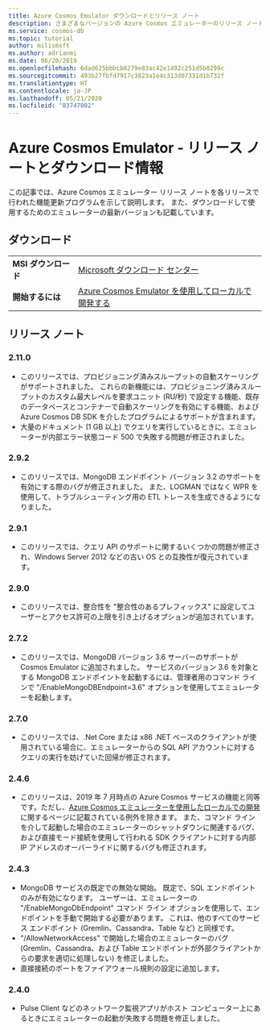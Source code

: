 ```yaml
---
title: Azure Cosmos Emulator ダウンロードとリリース ノート
description: さまざまなバージョンの Azure Cosmos エミュレーターのリリース ノートとダウンロード情報を入手します。
ms.service: cosmos-db
ms.topic: tutorial
author: milismsft
ms.author: adrianmi
ms.date: 06/20/2019
ms.openlocfilehash: 6dad625bbbcb8279e83ac42e1492c251d5b0299c
ms.sourcegitcommit: 493b27fbfd7917c3823a1e4c313d07331d1b732f
ms.translationtype: HT
ms.contentlocale: ja-JP
ms.lasthandoff: 05/21/2020
ms.locfileid: "83747002"
---
```

# <a name="azure-cosmos-emulator---release-notes-and-download-information"></a>Azure Cosmos Emulator - リリース ノートとダウンロード情報

この記事では、Azure Cosmos エミュレーター リリース ノートを各リリースで行われた機能更新プログラムを示して説明します。 また、ダウンロードして使用するためのエミュレーターの最新バージョンも記載しています。

## <a name="download"></a>ダウンロード

| | |
|---------|---------|
|**MSI ダウンロード**|[Microsoft ダウンロード センター](https://aka.ms/cosmosdb-emulator)|
|**開始するには**|[Azure Cosmos Emulator を使用してローカルで開発する](local-emulator.md)|

## <a name="release-notes"></a>リリース ノート

### <a name="2110"></a>2.11.0

- このリリースでは、プロビジョニング済みスループットの自動スケーリングがサポートされました。 これらの新機能には、プロビジョニング済みスループットのカスタム最大レベルを要求ユニット (RU/秒) で設定する機能、既存のデータベースとコンテナーで自動スケーリングを有効にする機能、および Azure Cosmos DB SDK を介したプログラムによるサポートが含まれます。
- 大量のドキュメント (1 GB 以上) でクエリを実行しているときに、エミュレーターが内部エラー状態コード 500 で失敗する問題が修正されました。

### <a name="292"></a>2.9.2

- このリリースでは、MongoDB エンドポイント バージョン 3.2 のサポートを有効にする際のバグが修正されました。 また、LOGMAN ではなく WPR を使用して、トラブルシューティング用の ETL トレースを生成できるようになりました。

### <a name="291"></a>2.9.1

- このリリースでは、クエリ API のサポートに関するいくつかの問題が修正され、Windows Server 2012 などの古い OS との互換性が復元されています。

### <a name="290"></a>2.9.0

- このリリースでは、整合性を "整合性のあるプレフィックス" に設定してユーザーとアクセス許可の上限を引き上げるオプションが追加されています。

### <a name="272"></a>2.7.2

- このリリースでは、MongoDB バージョン 3.6 サーバーのサポートが Cosmos Emulator に追加されました。 サービスのバージョン 3.6 を対象とする MongoDB エンドポイントを起動するには、管理者用のコマンド ラインで "/EnableMongoDBEndpoint=3.6" オプションを使用してエミュレーターを起動します。

### <a name="270"></a>2.7.0

- このリリースでは、.Net Core または x86 .NET ベースのクライアントが使用されている場合に、エミュレーターからの SQL API アカウントに対するクエリの実行を妨げていた回帰が修正されます。

### <a name="246"></a>2.4.6

- このリリースは、2019 年 7 月時点の Azure Cosmos サービスの機能と同等です。ただし、[Azure Cosmos エミュレーターを使用したローカルでの開発](local-emulator.md)に関するページに記載されている例外を除きます。 また、コマンド ラインを介して起動した場合のエミュレーターのシャットダウンに関連するバグ、および直接モード接続を使用して行われる SDK クライアントに対する内部 IP アドレスのオーバーライドに関するバグも修正されます。

### <a name="243"></a>2.4.3

- MongoDB サービスの既定での無効な開始。 既定で、SQL エンドポイントのみが有効になります。 ユーザーは、エミュレーターの "/EnableMongoDbEndpoint" コマンド ライン オプションを使用して、エンドポイントを手動で開始する必要があります。 これは、他のすべてのサービス エンドポイント (Gremlin、Cassandra、Table など) と同様です。
- "/AllowNetworkAccess" で開始した場合のエミュレーターのバグ (Gremlin、Cassandra、および Table エンドポイントが外部クライアントからの要求を適切に処理しない) を修正しました。
- 直接接続のポートをファイアウォール規則の設定に追加します。

### <a name="240"></a>2.4.0

- Pulse Client などのネットワーク監視アプリがホスト コンピューター上にあるときにエミュレーターの起動が失敗する問題を修正しました。
